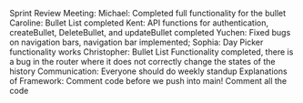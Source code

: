 Sprint Review Meeting:
Michael:
Completed full functionality for the bullet
Caroline:
Bullet List completed
Kent: API functions for authentication, createBullet, DeleteBullet, and updateBullet completed
Yuchen: Fixed bugs on navigation bars, navigation bar implemented;
Sophia: Day Picker functionality works
Christopher: Bullet List Functionality completed, there is a bug in the router where it does not correctly change the states of the history
Communication: 
Everyone should do weekly standup
Explanations of Framework:
Comment code before we push into main!
Comment all the code
